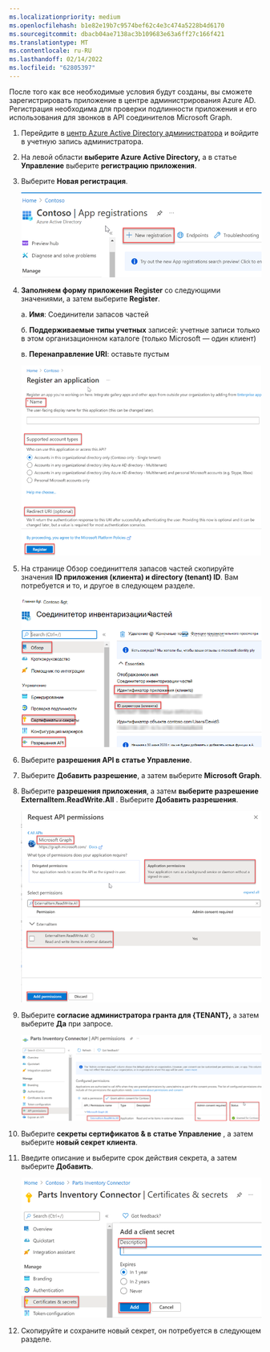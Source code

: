 ```yaml
---
ms.localizationpriority: medium
ms.openlocfilehash: b1e82e19b7c9574bef62c4e3c474a5228b4d6170
ms.sourcegitcommit: dbacb04ae7138ac3b109683e63a6ff27c166f421
ms.translationtype: MT
ms.contentlocale: ru-RU
ms.lasthandoff: 02/14/2022
ms.locfileid: "62805397"
---
```

<!-- markdownlint-disable MD002 MD041 -->

После того как все необходимые условия будут созданы, вы сможете зарегистрировать приложение в центре администрирования Azure AD. Регистрация необходима для проверки подлинности приложения и его использования для звонков в API соединителов Microsoft Graph.

1. Перейдите в [центр Azure Active Directory администратора](https://aad.portal.azure.com/) и войдите в учетную запись администратора.
2. На левой области **выберите Azure Active Directory,** а в статье **Управление** выберите **регистрацию приложения**.
3. Выберите **Новая регистрация**.

    ![Снимок экрана, показывающий раздел "Регистрация приложений"](images/connectors-images/build2.png)

4. **Заполняем форму приложения Register** со следующими значениями, а затем выберите **Register**.

    а. **Имя**: Соединители запасов частей

    б. **Поддерживаемые типы учетных** записей: учетные записи только в этом организационном каталоге (только Microsoft — один клиент)

    в. **Перенаправление URI**: оставьте пустым

    ![Снимок экрана, показывающий раздел "Регистрация приложения"](images/connectors-images/build3-contoso-register-app.png)

5. На странице Обзор соединиттеля запасов частей скопируйте значения **ID приложения (клиента) и directory (tenant) ID**. Вам потребуется и то, и другое в следующем разделе.

    ![Снимок экрана, показывающий раздел "Соединители запасов частей"](images/connectors-images/build3-contoso-partsinv.png)

6. Выберите **разрешения API в** **статье Управление**.
7. Выберите **Добавить разрешение**, а затем выберите **Microsoft Graph**.
8. Выберите **разрешения приложения**, а затем **выберите разрешение ExternalItem.ReadWrite.All** . Выберите **Добавить разрешения**.

    ![Снимок экрана, показывающий раздел "Разрешения API запроса"](images/connectors-images/build4.png)

9. Выберите **согласие администратора гранта для {TENANT},** а затем выберите **Да** при запросе.

    ![Снимок экрана, показывающий раздел "Разрешения api соединитетеля запасов частей"](images/connectors-images/build5.png)

10. Выберите **секреты сертификатов &amp; в** **статье Управление** , а затем выберите **новый секрет клиента**.
11. Введите описание и выберите срок действия секрета, а затем выберите **Добавить**.

    ![Снимок экрана, показывающий раздел "Сертифиции и секреты соединитетеля запасов частей"](images/connectors-images/build6.png)

12. Скопируйте и сохраните новый секрет, он потребуется в следующем разделе.
